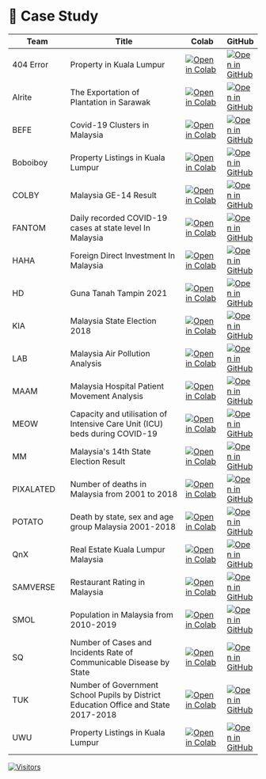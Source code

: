 # 💼 Case Study

<table><thead><tr><th width="124">Team</th><th width="378">Title</th><th width="102">Colab</th><th>GitHub</th></tr></thead><tbody><tr><td>404 Error</td><td>Property in Kuala Lumpur</td><td><a href="https://colab.research.google.com/drive/1Lyfzd--JSeeYMgLcyJhAWK9Zj01UWRAG"><img src="https://img.shields.io/static/v1?label=&#x26;message=Colab&#x26;labelColor=grey&#x26;color=blue&#x26;logo=google-colab" alt="Open in Colab"></a></td><td><a href="https://github.com/drshahizan/Python_EDA/blob/main/Malaysia%20EDA/404%20Error/404_Error_Assignment_Pandas.ipynb"><img src="https://img.shields.io/static/v1?label=&#x26;message=GitHub&#x26;labelColor=grey&#x26;color=blue&#x26;logo=github" alt="Open in GitHub"></a></td></tr><tr><td>Alrite</td><td>The Exportation of Plantation in Sarawak</td><td><a href="https://colab.research.google.com/drive/1Hb54DkyUD0bTf5Id9YDp8UgKptd1rKAc?usp=sharing"><img src="https://img.shields.io/static/v1?label=&#x26;message=Colab&#x26;labelColor=grey&#x26;color=blue&#x26;logo=google-colab" alt="Open in Colab"></a></td><td><a href="https://github.com/drshahizan/Python_EDA/blob/main/Malaysia%20EDA/Alrite/Grp_Alrite_Assignment.ipynb"><img src="https://img.shields.io/static/v1?label=&#x26;message=GitHub&#x26;labelColor=grey&#x26;color=blue&#x26;logo=github" alt="Open in GitHub"></a></td></tr><tr><td>BEFE</td><td>Covid-19 Clusters in Malaysia</td><td><a href="https://colab.research.google.com/drive/12cQW38YqpCOB5ZyUKcUKW3BpD9zeGOuB?usp=sharing"><img src="https://img.shields.io/static/v1?label=&#x26;message=Colab&#x26;labelColor=grey&#x26;color=blue&#x26;logo=google-colab" alt="Open in Colab"></a></td><td><a href="https://github.com/drshahizan/Python_EDA/blob/main/Malaysia%20EDA/BEFE/Assignment_Pandas_Clusters.ipynb"><img src="https://img.shields.io/static/v1?label=&#x26;message=GitHub&#x26;labelColor=grey&#x26;color=blue&#x26;logo=github" alt="Open in GitHub"></a></td></tr><tr><td>Boboiboy</td><td>Property Listings in Kuala Lumpur</td><td><a href="https://colab.research.google.com/drive/1Ta8kvxB4NlMHO204WZtrnfnVToPVr2J5?usp=sharing"><img src="https://img.shields.io/static/v1?label=&#x26;message=Colab&#x26;labelColor=grey&#x26;color=blue&#x26;logo=google-colab" alt="Open in Colab"></a></td><td><a href="https://github.com/drshahizan/Python_EDA/blob/main/Malaysia%20EDA/Boboiboy/Group_4_Assignment_Pandas.ipynb"><img src="https://img.shields.io/static/v1?label=&#x26;message=GitHub&#x26;labelColor=grey&#x26;color=blue&#x26;logo=github" alt="Open in GitHub"></a></td></tr><tr><td>COLBY</td><td>Malaysia GE-14 Result</td><td><a href="https://colab.research.google.com/drive/1sA5ZlyFjl-fTxqZqnFyA2-CigYMfkvAi?usp=sharing"><img src="https://img.shields.io/static/v1?label=&#x26;message=Colab&#x26;labelColor=grey&#x26;color=blue&#x26;logo=google-colab" alt="Open in Colab"></a></td><td><a href="https://github.com/drshahizan/Python_EDA/blob/main/Malaysia%20EDA/Colby/Assignment_Pandas_Colby.ipynb"><img src="https://img.shields.io/static/v1?label=&#x26;message=GitHub&#x26;labelColor=grey&#x26;color=blue&#x26;logo=github" alt="Open in GitHub"></a></td></tr><tr><td>FANTOM</td><td>Daily recorded COVID-19 cases at state level In Malaysia</td><td><a href="[https:/](https:/colab.research.google.com/drive/12HLf1CkEoaIoY-AucQ_Y4UP7EZi7Tr8H/"><img src="https://img.shields.io/static/v1?label=&#x26;message=Colab&#x26;labelColor=grey&#x26;color=blue&#x26;logo=google-colab" alt="Open in Colab"></a></td><td><a href="https://github.com/drshahizan/Python_EDA/blob/main/Malaysia%20EDA/Fantom/Assignment_pandas_Group_Fantom.ipynb"><img src="https://img.shields.io/static/v1?label=&#x26;message=GitHub&#x26;labelColor=grey&#x26;color=blue&#x26;logo=github" alt="Open in GitHub"></a></td></tr><tr><td>HAHA</td><td>Foreign Direct Investment In Malaysia</td><td><a href="https://colab.research.google.com/drive/1vIqufdcKSzCjetkUtgbwsNbVWBRr2Onp?usp=sharing"><img src="https://img.shields.io/static/v1?label=&#x26;message=Colab&#x26;labelColor=grey&#x26;color=blue&#x26;logo=google-colab" alt="Open in Colab"></a></td><td><a href="https://github.com/drshahizan/Python_EDA/blob/main/Malaysia%20EDA/Haha/Assignment_Pandas_Team7.ipynb"><img src="https://img.shields.io/static/v1?label=&#x26;message=GitHub&#x26;labelColor=grey&#x26;color=blue&#x26;logo=github" alt="Open in GitHub"></a></td></tr><tr><td>HD</td><td>Guna Tanah Tampin 2021</td><td><a href="https://colab.research.google.com/drive/1G-Zeywt0X64DVoCrdznRYCVgthij8esy?usp=sharing"><img src="https://img.shields.io/static/v1?label=&#x26;message=Colab&#x26;labelColor=grey&#x26;color=blue&#x26;logo=google-colab" alt="Open in Colab"></a></td><td><a href="https://github.com/drshahizan/Python_EDA/blob/main/Malaysia%20EDA/HD/EDA_Assignment.ipynb"><img src="https://img.shields.io/static/v1?label=&#x26;message=GitHub&#x26;labelColor=grey&#x26;color=blue&#x26;logo=github" alt="Open in GitHub"></a></td></tr><tr><td>KIA</td><td>Malaysia State Election 2018</td><td><a href="https://colab.research.google.com/drive/1mpxQwfeCGxnpV02vEkupXp997Habi9Nr?usp=sharing"><img src="https://img.shields.io/static/v1?label=&#x26;message=Colab&#x26;labelColor=grey&#x26;color=blue&#x26;logo=google-colab" alt="Open in Colab"></a></td><td><a href="https://github.com/drshahizan/Python_EDA/blob/main/Malaysia%20EDA/KIA/KIA_Assignment_EDA.ipynb"><img src="https://img.shields.io/static/v1?label=&#x26;message=GitHub&#x26;labelColor=grey&#x26;color=blue&#x26;logo=github" alt="Open in GitHub"></a></td></tr><tr><td>LAB</td><td>Malaysia Air Pollution Analysis</td><td><a href="https://colab.research.google.com/drive/1ajtdXCDlT3FCU_CzaiwGr8XjSJeeJUlY?usp=sharing"><img src="https://img.shields.io/static/v1?label=&#x26;message=Colab&#x26;labelColor=grey&#x26;color=blue&#x26;logo=google-colab" alt="Open in Colab"></a></td><td><a href="https://github.com/drshahizan/Python_EDA/blob/main/Malaysia%20EDA/Lab/Assignment_Pandas_Group_Lab.ipynb"><img src="https://img.shields.io/static/v1?label=&#x26;message=GitHub&#x26;labelColor=grey&#x26;color=blue&#x26;logo=github" alt="Open in GitHub"></a></td></tr><tr><td>MAAM</td><td>Malaysia Hospital Patient Movement Analysis</td><td><a href="https://colab.research.google.com/github/drshahizan/Python_EDA/blob/main/Malaysia%20EDA/MAAM/MAAM_Assignment_EDA.ipynb"><img src="https://img.shields.io/static/v1?label=&#x26;message=Colab&#x26;labelColor=grey&#x26;color=blue&#x26;logo=google-colab" alt="Open in Colab"></a></td><td><a href="https://github.com/drshahizan/Python_EDA/blob/main/Malaysia%20EDA/MAAM/MAAM_Assignment_EDA.ipynb"><img src="https://img.shields.io/static/v1?label=&#x26;message=GitHub&#x26;labelColor=grey&#x26;color=blue&#x26;logo=github" alt="Open in GitHub"></a></td></tr><tr><td>MEOW</td><td>Capacity and utilisation of Intensive Care Unit (ICU) beds during COVID-19</td><td><a href="https://colab.research.google.com/drive/1imRDRyz1nn9-8JSRDA0t-x0ygD4ENXoa?usp=sharing"><img src="https://img.shields.io/static/v1?label=&#x26;message=Colab&#x26;labelColor=grey&#x26;color=blue&#x26;logo=google-colab" alt="Open in Colab"></a></td><td><a href="https://github.com/drshahizan/Python_EDA/blob/main/Malaysia%20EDA/Meow/Meow_Assignment_Pandas.ipynb"><img src="https://img.shields.io/static/v1?label=&#x26;message=GitHub&#x26;labelColor=grey&#x26;color=blue&#x26;logo=github" alt="Open in GitHub"></a></td></tr><tr><td>MM</td><td>Malaysia's 14th State Election Result</td><td><a href="https://colab.research.google.com/drive/1ZZXncv53HIIRC1XH-aTMqxyDZQLs9agZ?usp=sharing"><img src="https://img.shields.io/static/v1?label=&#x26;message=Colab&#x26;labelColor=grey&#x26;color=blue&#x26;logo=google-colab" alt="Open in Colab"></a></td><td><a href="https://github.com/drshahizan/Python_EDA/blob/main/Malaysia%20EDA/MM/MM_Assignment_Pandas.ipynb"><img src="https://img.shields.io/static/v1?label=&#x26;message=GitHub&#x26;labelColor=grey&#x26;color=blue&#x26;logo=github" alt="Open in GitHub"></a></td></tr><tr><td>PIXALATED</td><td>Number of deaths in Malaysia from 2001 to 2018</td><td><a href="https://colab.research.google.com/drive/1TvgXI9-qQq-cnI5-RJnxaNOLM4hvBCta?usp=sharing"><img src="https://img.shields.io/static/v1?label=&#x26;message=Colab&#x26;labelColor=grey&#x26;color=blue&#x26;logo=google-colab" alt="Open in Colab"></a></td><td><a href="https://github.com/drshahizan/Python_EDA/blob/main/Malaysia%20EDA/Pixelated/Pixelated_Assignment_Pandas.ipynb"><img src="https://img.shields.io/static/v1?label=&#x26;message=GitHub&#x26;labelColor=grey&#x26;color=blue&#x26;logo=github" alt="Open in GitHub"></a></td></tr><tr><td>POTATO</td><td>Death by state, sex and age group Malaysia 2001-2018</td><td><a href="https://colab.research.google.com/drive/13p5O0y8FtHhh7kz58oMNUj-07s5ayBzz?usp=sharing"><img src="https://img.shields.io/static/v1?label=&#x26;message=Colab&#x26;labelColor=grey&#x26;color=blue&#x26;logo=google-colab" alt="Open in Colab"></a></td><td><a href="https://github.com/drshahizan/Python_EDA/blob/main/Malaysia%20EDA/Potato/Group_Potato_Msia_Death_Stats.ipynb"><img src="https://img.shields.io/static/v1?label=&#x26;message=GitHub&#x26;labelColor=grey&#x26;color=blue&#x26;logo=github" alt="Open in GitHub"></a></td></tr><tr><td>QnX</td><td>Real Estate Kuala Lumpur Malaysia</td><td><a href="https://colab.research.google.com/drive/1Fh9Ab1ytQxevmWINYOcTrAkLxkQsZarm?usp=sharing"><img src="https://img.shields.io/static/v1?label=&#x26;message=Colab&#x26;labelColor=grey&#x26;color=blue&#x26;logo=google-colab" alt="Open in Colab"></a></td><td><a href="https://github.com/drshahizan/Python_EDA/blob/main/Malaysia%20EDA/QnX/Assignment_Pandas_QnX.ipynb"><img src="https://img.shields.io/static/v1?label=&#x26;message=GitHub&#x26;labelColor=grey&#x26;color=blue&#x26;logo=github" alt="Open in GitHub"></a></td></tr><tr><td>SAMVERSE</td><td>Restaurant Rating in Malaysia</td><td><a href="https://colab.research.google.com/drive/1HhipUNJ5Q-0xkD9W3qc0HAeeLw3_77Ek"><img src="https://img.shields.io/static/v1?label=&#x26;message=Colab&#x26;labelColor=grey&#x26;color=blue&#x26;logo=google-colab" alt="Open in Colab"></a></td><td><a href="https://github.com/README.md"><img src="https://img.shields.io/static/v1?label=&#x26;message=GitHub&#x26;labelColor=grey&#x26;color=blue&#x26;logo=github" alt="Open in GitHub"></a></td></tr><tr><td>SMOL</td><td>Population in Malaysia from 2010-2019</td><td><a href="https://colab.research.google.com/drive/1yyTEXhRZc32t6v8OZaldbK4-NsBGYk2A?usp=sharing"><img src="https://img.shields.io/static/v1?label=&#x26;message=Colab&#x26;labelColor=grey&#x26;color=blue&#x26;logo=google-colab" alt="Open in Colab"></a></td><td><a href="https://github.com/drshahizan/Python_EDA/blob/main/Malaysia%20EDA/SMOL/SMOL_EDA_Assignment.ipynb"><img src="https://img.shields.io/static/v1?label=&#x26;message=GitHub&#x26;labelColor=grey&#x26;color=blue&#x26;logo=github" alt="Open in GitHub"></a></td></tr><tr><td>SQ</td><td>Number of Cases and Incidents Rate of Communicable Disease by State</td><td><a href="https://colab.research.google.com/drive/1_i4mGTLrXRbNr0J6EDxEEiLkD7AXqWVo#scrollTo=90nIoWQtVJJ3"><img src="https://img.shields.io/static/v1?label=&#x26;message=Colab&#x26;labelColor=grey&#x26;color=blue&#x26;logo=google-colab" alt="Open in Colab"></a></td><td><a href="https://github.com/drshahizan/Python_EDA/blob/main/Malaysia%20EDA/SQ/Number_and_Rate_Incidents_of_Communicable_Disease_by_State.ipynb"><img src="https://img.shields.io/static/v1?label=&#x26;message=GitHub&#x26;labelColor=grey&#x26;color=blue&#x26;logo=github" alt="Open in GitHub"></a></td></tr><tr><td>TUK</td><td>Number of Government School Pupils by District Education Office and State 2017-2018</td><td><a href="https://colab.research.google.com/drive/1r6BEgFqPBOndPoYMQnvEfcVp6hdh2ZyI?usp=sharing"><img src="https://img.shields.io/static/v1?label=&#x26;message=Colab&#x26;labelColor=grey&#x26;color=blue&#x26;logo=google-colab" alt="Open in Colab"></a></td><td><a href="https://github.com/drshahizan/Python_EDA/blob/main/Malaysia%20EDA/TUK/TUK_Assignment_EDA.ipynb"><img src="https://img.shields.io/static/v1?label=&#x26;message=GitHub&#x26;labelColor=grey&#x26;color=blue&#x26;logo=github" alt="Open in GitHub"></a></td></tr><tr><td>UWU</td><td>Property Listings in Kuala Lumpur</td><td><a href="https://colab.research.google.com/drive/1uXYLArbaXLyIwWJyvCmaa2lAKtBunj0P?usp=sharing#scrollTo=rN1bUu8RVJJ7"><img src="https://img.shields.io/static/v1?label=&#x26;message=Colab&#x26;labelColor=grey&#x26;color=blue&#x26;logo=google-colab" alt="Open in Colab"></a></td><td><a href="https://github.com/drshahizan/Python_EDA/tree/main/Malaysia%20EDA/uwu"><img src="https://img.shields.io/static/v1?label=&#x26;message=GitHub&#x26;labelColor=grey&#x26;color=blue&#x26;logo=github" alt="Open in GitHub"></a></td></tr></tbody></table>

[![Visitors](https://api.visitorbadge.io/api/visitors?path=https%3A%2F%2Fgithub.com%2Fdrshahizan\&labelColor=%23697689\&countColor=%23555555\&style=plastic)](https://visitorbadge.io/status?path=https%3A%2F%2Fgithub.com%2Fdrshahizan)

